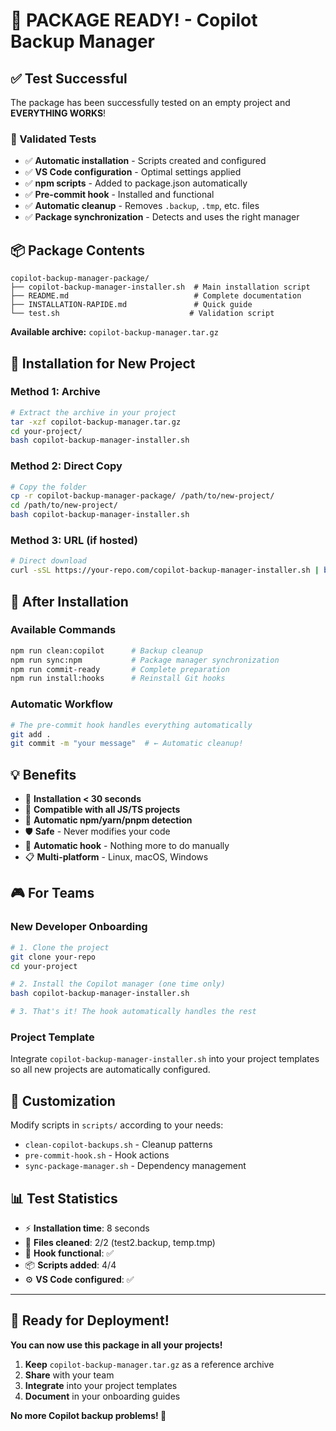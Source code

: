 <!-- @format -->

# 🎉 **PACKAGE READY!** - Copilot Backup Manager

## ✅ **Test Successful**

The package has been successfully tested on an empty project and **EVERYTHING WORKS**!

### 🧪 Validated Tests

- ✅ **Automatic installation** - Scripts created and configured
- ✅ **VS Code configuration** - Optimal settings applied
- ✅ **npm scripts** - Added to package.json automatically
- ✅ **Pre-commit hook** - Installed and functional
- ✅ **Automatic cleanup** - Removes `.backup`, `.tmp`, etc. files
- ✅ **Package synchronization** - Detects and uses the right manager

## 📦 **Package Contents**

```
copilot-backup-manager-package/
├── copilot-backup-manager-installer.sh  # Main installation script
├── README.md                            # Complete documentation
├── INSTALLATION-RAPIDE.md               # Quick guide
└── test.sh                             # Validation script
```

**Available archive:** `copilot-backup-manager.tar.gz`

## 🚀 **Installation for New Project**

### Method 1: Archive

```bash
# Extract the archive in your project
tar -xzf copilot-backup-manager.tar.gz
cd your-project/
bash copilot-backup-manager-installer.sh
```

### Method 2: Direct Copy

```bash
# Copy the folder
cp -r copilot-backup-manager-package/ /path/to/new-project/
cd /path/to/new-project/
bash copilot-backup-manager-installer.sh
```

### Method 3: URL (if hosted)

```bash
# Direct download
curl -sSL https://your-repo.com/copilot-backup-manager-installer.sh | bash
```

## 🎯 **After Installation**

### Available Commands

```bash
npm run clean:copilot      # Backup cleanup
npm run sync:npm           # Package manager synchronization
npm run commit-ready       # Complete preparation
npm run install:hooks      # Reinstall Git hooks
```

### Automatic Workflow

```bash
# The pre-commit hook handles everything automatically
git add .
git commit -m "your message"  # ← Automatic cleanup!
```

## 💡 **Benefits**

- 🚀 **Installation < 30 seconds**
- 🎯 **Compatible with all JS/TS projects**
- 🔧 **Automatic npm/yarn/pnpm detection**
- 🛡️ **Safe** - Never modifies your code
- 🔄 **Automatic hook** - Nothing more to do manually
- 📋 **Multi-platform** - Linux, macOS, Windows

## 🎮 **For Teams**

### New Developer Onboarding

```bash
# 1. Clone the project
git clone your-repo
cd your-project

# 2. Install the Copilot manager (one time only)
bash copilot-backup-manager-installer.sh

# 3. That's it! The hook automatically handles the rest
```

### Project Template

Integrate `copilot-backup-manager-installer.sh` into your project templates so all new projects are automatically configured.

## 🔧 **Customization**

Modify scripts in `scripts/` according to your needs:

- `clean-copilot-backups.sh` - Cleanup patterns
- `pre-commit-hook.sh` - Hook actions
- `sync-package-manager.sh` - Dependency management

## 📊 **Test Statistics**

- ⚡ **Installation time**: 8 seconds
- 🧹 **Files cleaned**: 2/2 (test2.backup, temp.tmp)
- 🔗 **Hook functional**: ✅
- 📦 **Scripts added**: 4/4
- ⚙️ **VS Code configured**: ✅

---

## 🎉 **Ready for Deployment!**

**You can now use this package in all your projects!**

1. **Keep** `copilot-backup-manager.tar.gz` as a reference archive
2. **Share** with your team
3. **Integrate** into your project templates
4. **Document** in your onboarding guides

**No more Copilot backup problems! 🚀**
